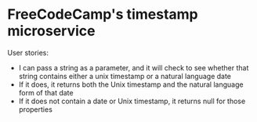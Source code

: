# FreeCodeCamp's timestamp microservice

User stories:
- I can pass a string as a parameter, and it will check to see whether that string contains either a unix timestamp or a natural language date
- If it does, it returns both the Unix timestamp and the natural language form of that date
- If it does not contain a date or Unix timestamp, it returns null for those properties 
